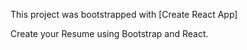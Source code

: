This project was bootstrapped with [Create React App]

Create your Resume using Bootstrap and React.

